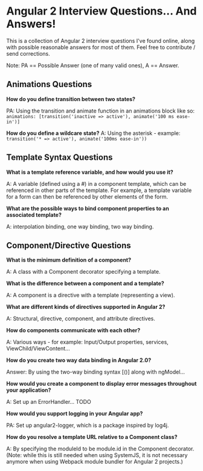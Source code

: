 # Angular 2 Interview Questions... And Answers!

This is a collection of Angular 2 interview questions I've found online, along with possible reasonable answers for most of them. Feel free to contribute / send corrections.

Note: PA == Possible Answer (one of many valid ones), A == Answer.

## Animations Questions

**How do you define transition between two states?**

PA: Using the transition and animate function in an animations block like so: `animations: [transition('inactive => active'), animate('100 ms ease-in')]` 

**How do you define a wildcare state?**
A: Using the asterisk - example: `transition('* => active'), animate('100ms ease-in'))`

## Template Syntax Questions

**What is a template reference variable, and how would you use it?**

A: A variable (defined using a #) in a component template, which can be referenced in other parts of the template. For example, a template variable for a form can then be referenced by other elements of the form.

**What are the possible ways to bind component properties to an associated template?**

A: interpolation binding, one way binding, two way binding.

## Component/Directive Questions

**What is the minimum definition of a component?**

A: A class with a Component decorator specifying a template.

**What is the difference between a component and a template?**

A: A component is a directive with a template (representing a view).

**What are different kinds of directives supported in Angular 2?**

A: Structural, directive, component, and attribute directives.

**How do components communicate with each other?**

A: Various ways - for example: Input/Output properties, services, ViewChild/ViewContent...

**How do you create two way data binding in Angular 2.0?**

Answer: By using the two-way binding syntax [()] along with ngModel…

**How would you create a component to display error messages throughout your application?**

A: Set up an ErrorHandler... TODO 

**How would you support logging in your Angular app?**

PA: Set up angular2-logger, which is a package inspired by log4j. 

**How do you resolve a template URL relative to a Component class?**

A: By specifying the moduleId to be module.id in the Component decorator. (Note: while this is still needed when using SystemJS, it is not necessary anymore when using Webpack module bundler for Angular 2 projects.)

